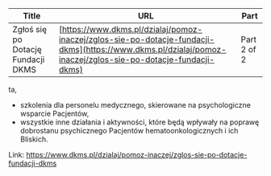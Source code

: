 | **Title**       | **URL**           | **Part**              |
|-----------------|-------------------|-----------------------|
| Zgłoś się po Dotację Fundacji DKMS         | [https://www.dkms.pl/dzialaj/pomoz-inaczej/zglos-sie-po-dotacje-fundacji-dkms](https://www.dkms.pl/dzialaj/pomoz-inaczej/zglos-sie-po-dotacje-fundacji-dkms)    | Part 2 of 2          |

ta,
* szkolenia dla personelu medycznego, skierowane na psychologiczne wsparcie Pacjentów,
* wszystkie inne działania i aktywności, które będą wpływały na poprawę dobrostanu psychicznego Pacjentów hematoonkologicznych i ich Bliskich.


Link: https://www.dkms.pl/dzialaj/pomoz-inaczej/zglos-sie-po-dotacje-fundacji-dkms
